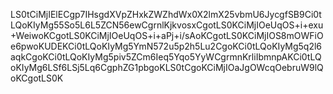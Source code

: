LS0tCiMjIElECgp7IHsgdXVpZHxkZWZhdWx0X2lmX25vbmU6JycgfSB9Ci0tLQoKIyMg55So5L6L5ZCN56ewCgrnlKjkvosxCgotLS0KCiMjIOeUqOS+i+exu+WeiwoKCgotLS0KCiMjIOeUqOS+i+aPj+i/sAoKCgotLS0KCiMjIOS8mOWFiOe6pwoKUDEKCi0tLQoKIyMg5YmN572u5p2h5Lu2CgoKCi0tLQoKIyMg5q2l6aqkCgoKCi0tLQoKIyMg5piv5ZCm6Ieq5Yqo5YyWCgrmnKrliIbmnpAKCi0tLQoKIyMg6LSf6LSj5Lq6CgphZG1pbgoKLS0tCgoKCiMjIOaJgOWcqOebruW9lQoKCgotLS0K